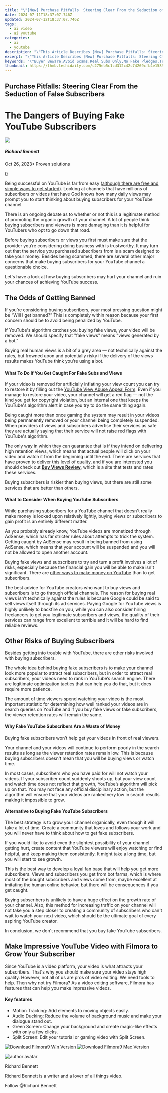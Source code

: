 ```yaml
---
title: "\"[New] Purchase Pitfalls  Steering Clear From the Seduction of False Subscribers for 2024\""
date: 2024-07-11T18:37:07.746Z
updated: 2024-07-12T18:37:07.746Z
tags:
  - ai video
  - ai youtube
categories:
  - ai
  - youtube
description: "\"This Article Describes [New] Purchase Pitfalls: Steering Clear From the Seduction of False Subscribers for 2024\""
excerpt: "\"This Article Describes [New] Purchase Pitfalls: Steering Clear From the Seduction of False Subscribers for 2024\""
keywords: "\"Buyer Beware,Avoid Scams,Real Subs Only,No Fake Pledges,Trustworthy Leads,True Membership,Shun False Sign-Ups\""
thumbnail: https://thmb.techidaily.com/c275eb5c1cd312c42c74269cfb4e1589d2e9cb8cab7a9b1adc24ef823b395882.jpg
---
```


## Purchase Pitfalls: Steering Clear From the Seduction of False Subscribers

# The Dangers of Buying Fake YouTube Subscribers

![](https://images.wondershare.com/filmora/article-images/richard-bennett.jpg)

##### Richard Bennett

 Oct 26, 2023• Proven solutions

[0](#commentsBoxSeoTemplate)

Being successful on YouTube is far from easy ([although there are free and simple ways to get started](https://tools.techidaily.com/wondershare/filmora/download/)). Looking at channels that have millions of subscribers or videos that have God knows how many daily views may prompt you to start thinking about buying subscribers for your YouTube channel.

There is an ongoing debate as to whether or not this is a legitimate method of promoting the organic growth of your channel. A lot of people think buying subscribers and viewers is more damaging than it is helpful for YouTubers who opt to go down that road.

Before buying subscribers or views you first must make sure that the provider you’re considering doing business with is trustworthy. It may turn out that the service you purchased subscribers from is a scam designed to take your money. Besides being scammed, there are several other major concerns that make buying subscribers for your YouTube channel a questionable choice.

Let's have a look at how buying subscribers may hurt your channel and ruin your chances of achieving YouTube success.

## The Odds of Getting Banned

If you’re considering buying subscribers, your most pressing question might be “Will I get banned?” This is completely within reason because your first concern should be to avoid being penalized by YouTube.

If YouTube's algorithm catches you buying fake views, your video will be removed. We should specify that "fake views" means "views generated by a bot."

Buying real human views is a bit of a grey area — not technically against the rules, but frowned upon and potentially risky if the delivery of the views results makes YouTube think you’re using a bot.

#### What To Do If You Get Caught For Fake Subs and Views

If your video is removed for artificially inflating your view count you can try to restore it by filling out the [YouTube View Abuse Appeal Form](https://support.google.com/youtube/answer/2802168?hl=en). Even if you manage to restore your video, your channel will get a red flag — not the kind you get for copyright violation, but an internal one that keeps the YouTube's algorithm alert in case you try to do the same thing again.

Being caught more than once gaming the system may result in your videos being permanently removed or your channel being completely suspended. When providers of views and subscribers advertise their services as safe they are actually saying that their service will not raise red flags with YouTube's algorithm.

The only way in which they can guarantee that is if they intend on delivering high retention views, which means that actual people will click on your video and watch it from the beginning until the end. There are services that have proven to deliver this level of quality, and if you are interested you should check out [**Buy Views Review**](http://buyviewsreview.com/), which is a site that tests and rates these services.

Buying subscribers is riskier than buying views, but there are still some services that are better than others.

#### What to Consider When Buying YouTube Subscribers

While purchasing subscribers for a YouTube channel that doesn't really make money is looked upon relatively lightly, buying views or subscribers to gain profit is an entirely different matter.

As you probably already know, YouTube videos are monetized through AdSense, which has far stricter rules about attempts to trick the system. Getting caught by AdSense may result in being banned from using AdSense, which means that your account will be suspended and you will not be allowed to open another account.

Buying fake views and subscribers to try and turn a profit involves a lot of risks, especially because the financial gain you will be able to make isn't significant. There are [other ways to make money on YouTube](https://tools.techidaily.com/wondershare/filmora/download/) than to get subscribers.

The best advice for YouTube creators who want to buy views and subscribers is to go through official channels. The reason for buying real views isn’t technically against the rules is because Google could be said to sell views itself through its ad services. Paying Google for YouTube views is highly unlikely to backfire on you, while you can also consider hiring freelancers to get you legitimate subscribers and views, the quality of their services can range from excellent to terrible and it will be hard to find reliable reviews.

## Other Risks of Buying Subscribers

Besides getting into trouble with YouTube, there are other risks involved with buying subscribers.

The whole idea behind buying fake subscribers is to make your channel look more popular to attract real subscribers, but in order to attract real subscribers, your videos need to rank in YouTube’s search engine. There are legitimate optimization tactics that can help you do that, but it does require more patience.

The amount of time viewers spend watching your video is the most important statistic for determining how well ranked your videos are in search queries on YouTube and if you buy fake views or fake subscribers, the viewer retention rates will remain the same.

#### Why Fake YouTube Subscribers Are a Waste of Money

Buying fake subscribers won’t help get your videos in front of real viewers.

Your channel and your videos will continue to perform poorly in the search results as long as the viewer retention rates remain low. This is because buying subscribers doesn't mean that you will be buying views or watch time.

In most cases, subscribers who you have paid for will not watch your videos. If your subscriber count suddenly shoots up, but your view count and watch time does not reflect that growth, YouTube’s algorithm will pick up on that. You may not face any official disciplinary action, but the algorithm will ensure that your videos are ranked very low in search results making it impossible to grow.

#### Alternative to Buying Fake YouTube Subscribers

The best strategy is to grow your channel organically, even though it will take a lot of time. Create a community that loves and follows your work and you will never have to think about how to get fake subscribers.

If you would like to avoid even the slightest possibility of your channel getting hurt, create content that YouTube viewers will enjoy watching or find helpful, and keep making them consistently. It might take a long time, but you will start to see growth.

This is the best way to develop a loyal fan base that will help you get more subscribers. Views and subscribers you get from bot farms, which is where most of the bought subscribers and views come from, maybe excellent at imitating the human online behavior, but there will be consequences if you get caught.

Buying subscribers is unlikely to have a huge effect on the growth rate of your channel. Also, this method for increasing traffic on your channel will not take you a step closer to creating a community of subscribers who can't wait to watch your next video, which should be the ultimate goal of every aspiring YouTube creator.

In conclusion, we don't recommend that you buy fake YouTube subscribers.

## Make Impressive YouTube Video with Filmora to Grow Your Subscriber

Since YouTube is a video platform, your video is what attracts your subscribers. That's why you should make sure your video stays high quality. However, not all of us are pros of video editing. We need tools to help. Then why not try Filmora? As a video editing software, Filmora has features that can help you make impressive videos.

#### Key features

* Motion Tracking: Add elements to moving objects easily.
* Audio Ducking: Reduce the volume of background music and make your dialogue stand out.
* Green Screen: Change your background and create magic-like effects with only a few clicks.
* Split Screen: Edit your tutorial or gaming video with Split Screen.

[![Download Filmora9 Win Version](https://images.wondershare.com/filmora/guide/download-btn-win.jpg) ](https://tools.techidaily.com/wondershare/filmora/download/) [![Download Filmora9 Mac Version](https://images.wondershare.com/filmora/guide/download-btn-mac.jpg) ](https://tools.techidaily.com/wondershare/filmora/download/)

![author avatar](https://images.wondershare.com/filmora/article-images/richard-bennett.jpg)

Richard Bennett

Richard Bennett is a writer and a lover of all things video.

Follow @Richard Bennett


<ins class="adsbygoogle"
     style="display:block"
     data-ad-format="autorelaxed"
     data-ad-client="ca-pub-7571918770474297"
     data-ad-slot="1223367746"></ins>



<ins class="adsbygoogle"
     style="display:block"
     data-ad-client="ca-pub-7571918770474297"
     data-ad-slot="8358498916"
     data-ad-format="auto"
     data-full-width-responsive="true"></ins>





